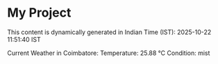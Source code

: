 # My Project

This content is dynamically generated in Indian Time (IST): 2025-10-22 11:51:40 IST


Current Weather in Coimbatore:
Temperature: 25.88 °C
Condition: mist
